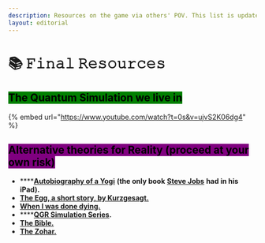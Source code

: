 ```yaml
---
description: Resources on the game via others' POV. This list is updated periodically.
layout: editorial
---
```


# 📚 𝙵𝚒𝚗𝚊𝚕 𝚁𝚎𝚜𝚘𝚞𝚛𝚌𝚎𝚜

## <mark style="background-color:green;">The Quantum Simulation we live in</mark>

{% embed url="https://www.youtube.com/watch?t=0s&v=ujvS2K06dg4" %}



## <mark style="background-color:purple;">Alternative theories for Reality (proceed at your own risk)</mark>

* ****[**Autobiography of a Yogi**](https://www.amazon.com/Autobiography-Self-Realization-Fellowship-Paramahansa-Yogananda/dp/0876120796) **(the only book** [**Steve Jobs**](https://www.youtube.com/watch?v=UF8uR6Z6KLc) **had in his iPad).**
* ****[**The Egg, a short story, by Kurzgesagt.**](https://www.youtube.com/watch?v=h6fcK\_fRYaI)****
* ****[**When I was done dying.**](https://www.youtube.com/watch?v=NLQCphZl1D0)****
* ****[**QGR Simulation Series**](https://www.youtube.com/watch?v=pppjF0wQQrc)**.**
* ****[**The Bible.**](https://en.wikipedia.org/wiki/Bible)****
* ****[**The Zohar.**](https://en.wikipedia.org/wiki/Zohar)****
